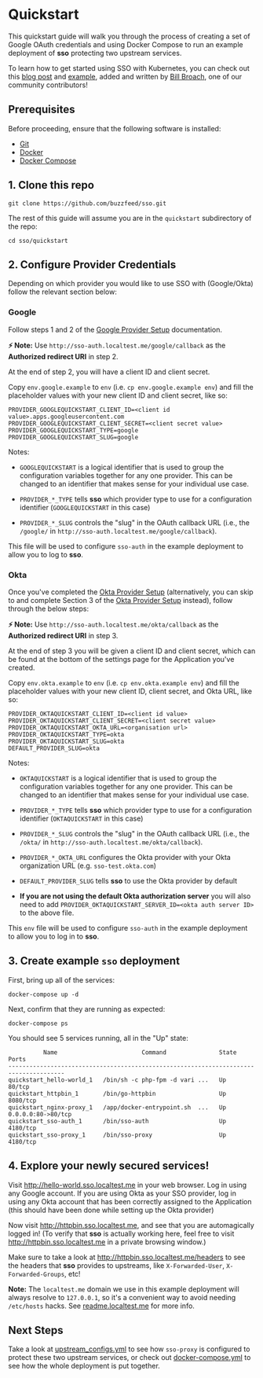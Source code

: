 # Quickstart

This quickstart guide will walk you through the process of creating a set of
Google OAuth credentials and using Docker Compose to run an example deployment
of **sso** protecting two upstream services.

To learn how to get started using SSO with Kubernetes, you can check out this [blog post](https://medium.com/@while1eq1/single-sign-on-for-internal-apps-in-kubernetes-using-google-oauth-sso-2386a34bc433) and [example](/quickstart/kubernetes), added and written by [Bill Broach](https://twitter.com/while1eq1), one of our community contributors!


## Prerequisites

Before proceeding, ensure that the following software is installed:
- [Git](https://help.github.com/articles/set-up-git/#setting-up-git)
- [Docker](https://docs.docker.com/install/)
- [Docker Compose](https://docs.docker.com/compose/install/)


## 1. Clone this repo

    git clone https://github.com/buzzfeed/sso.git

The rest of this guide will assume you are in the `quickstart` subdirectory of
the repo:

    cd sso/quickstart

## 2. Configure Provider Credentials
Depending on which provider you would like to use SSO with (Google/Okta) follow the relevant
section below:

### Google

Follow steps 1 and 2 of the [Google Provider Setup](google_provider_setup.md)
documentation.

**⚡️ Note:** Use `http://sso-auth.localtest.me/google/callback` as the
**Authorized redirect URI** in step 2.

At the end of step 2, you will have a client ID and client secret.

Copy `env.google.example` to `env` (i.e. `cp env.google.example env`) and fill
the placeholder values with your new client ID and client secret, like so:

    PROVIDER_GOOGLEQUICKSTART_CLIENT_ID=<client id value>.apps.googleusercontent.com
    PROVIDER_GOOGLEQUICKSTART_CLIENT_SECRET=<client secret value>
    PROVIDER_GOOGLEQUICKSTART_TYPE=google
    PROVIDER_GOOGLEQUICKSTART_SLUG=google

Notes:

- `GOOGLEQUICKSTART` is a logical identifier that is used to group the
  configuration variables together for any one provider. This can be changed to
  an identifier that makes sense for your individual use case.

- `PROVIDER_*_TYPE` tells **sso** which provider type to use for a
  configuration identifier (`GOOGLEQUICKSTART` in this case)

- `PROVIDER_*_SLUG` controls the "slug" in the OAuth callback URL (i.e.,
  the `/google/` in `http://sso-auth.localtest.me/google/callback`).

This file will be used to configure `sso-auth` in the example deployment to
allow you to log to **sso**.

### Okta

Once you've completed the [Okta Provider Setup](okta_provider_setup.md) (alternatively, you
can skip to and complete Section 3 of the [Okta Provider Setup](okta_provider_setup.md) instead),
follow through the below steps:

**⚡️ Note:** Use `http://sso-auth.localtest.me/okta/callback` as the
**Authorized redirect URI** in step 3.

At the end of step 3 you will be given a client ID and client secret, which can
be found at the bottom of the settings page for the Application you've created.

Copy `env.okta.example` to `env` (i.e. `cp env.okta.example env`) and fill the
placeholder values with your new client ID, client secret, and Okta URL, like
so:

    PROVIDER_OKTAQUICKSTART_CLIENT_ID=<client id value>
    PROVIDER_OKTAQUICKSTART_CLIENT_SECRET=<client secret value>
    PROVIDER_OKTAQUICKSTART_OKTA_URL=<organisation url>
    PROVIDER_OKTAQUICKSTART_TYPE=okta
    PROVIDER_OKTAQUICKSTART_SLUG=okta
    DEFAULT_PROVIDER_SLUG=okta

Notes:

- `OKTAQUICKSTART` is a logical identifier that is used to group the
  configuration variables together for any one provider. This can be changed to
  an identifier that makes sense for your individual use case.

- `PROVIDER_*_TYPE` tells **sso** which provider type to use for a
  configuration identifier (`OKTAQUICKSTART` in this case)

- `PROVIDER_*_SLUG` controls the "slug" in the OAuth callback URL (i.e.,
  the `/okta/` in `http://sso-auth.localtest.me/okta/callback`).

- `PROVIDER_*_OKTA_URL` configures the Okta provider with your Okta
  organization URL (e.g. `sso-test.okta.com`)

- `DEFAULT_PROVIDER_SLUG` tells **sso** to use the Okta provider by default

- **If you are not using the default Okta authorization server** you will also
  need to add `PROVIDER_OKTAQUICKSTART_SERVER_ID=<okta auth server ID>` to the
  above file.

This `env` file will be used to configure `sso-auth` in the example deployment
to allow you to log in to **sso**.

## 3. Create example `sso` deployment

First, bring up all of the services:

    docker-compose up -d

Next, confirm that they are running as expected:

    docker-compose ps

You should see 5 services running, all in the "Up" state:

              Name                        Command               State         Ports
    --------------------------------------------------------------------------------------
    quickstart_hello-world_1   /bin/sh -c php-fpm -d vari ...   Up      80/tcp
    quickstart_httpbin_1       /bin/go-httpbin                  Up      8080/tcp
    quickstart_nginx-proxy_1   /app/docker-entrypoint.sh  ...   Up      0.0.0.0:80->80/tcp
    quickstart_sso-auth_1      /bin/sso-auth                    Up      4180/tcp
    quickstart_sso-proxy_1     /bin/sso-proxy                   Up      4180/tcp


## 4. Explore your newly secured services!

Visit http://hello-world.sso.localtest.me in your web browser.  Log in using
any Google account. If you are using Okta as your SSO provider, log in using
any Okta account that has been correctly assigned to the Application (this
should have been done while setting up the Okta provider)

Now visit http://httpbin.sso.localtest.me, and see that you are automagically
logged in!  (To verify that **sso** is actually working here, feel free to
visit http://httpbin.sso.localtest.me in a private browsing window.)

Make sure to take a look at http://httpbin.sso.localtest.me/headers to see the
headers that **sso** provides to upstreams, like `X-Forwarded-User`,
`X-Forwarded-Groups`, etc!

**Note:** The `localtest.me` domain we use in this example deployment will always
resolve to `127.0.0.1`, so it's a convenient way to avoid needing `/etc/hosts`
hacks.  See [readme.localtest.me](http://readme.localtest.me/) for more info.


## Next Steps

Take a look at [upstream_configs.yml](/quickstart/upstream_configs.yml) to see
how `sso-proxy` is configured to protect these two upstream services, or check
out [docker-compose.yml](/quickstart/docker-compose.yml) to see how the whole
deployment is put together.
